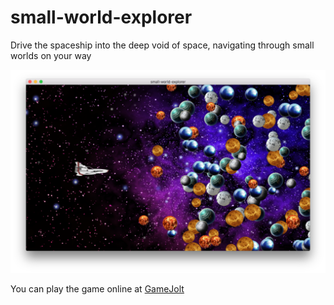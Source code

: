 # small-world-explorer

Drive the spaceship into the deep void of space, navigating
through small worlds on your way

![Demo](demo.png)

You can play the game online at [GameJolt](https://gamejolt.com/games/small-world-explorer/251976)
